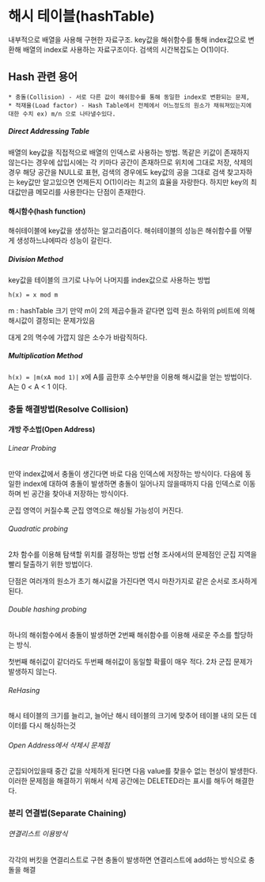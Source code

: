 # 해시 테이블(hashTable)
내부적으로 배열을 사용해 구현한 자료구조.
key값을 해쉬함수를 통해 index값으로 변환해 배열의 index로 사용하는 자료구조이다.
검색의 시간복잡도는 O(1)이다.

## Hash 관련 용어
    * 충돌(Collision) - 서로 다른 값이 해쉬함수를 통해 동일한 index로 변환되는 문제,
    * 적재율(Load factor) - Hash Table에서 전체에서 어느정도의 원소가 채워져있는지에 대한 수치 ex) m/n 으로 나타낼수있다.
    
##### Direct Addressing Table
배열의 key값을 직접적으로 배열의 인덱스로 사용하는 방법.
똑같은 키값이 존재하지 않는다는 경우에 삽입시에는 각 키마다 공간이 존재하므로 위치에 그대로 저장,
삭제의 경우 해당 공간을 NULL로 표현, 검색의 경우에도 key값의 공을 그대로 검색
찾고자하는 key값만 알고있으면 언제든지 O(1)이라는 최고의 효율을 자랑한다.
하지만 key의 최대값만큼 메모리를 사용한다는 단점이 존재한다.

    
#### 해시함수(hash function)
해쉬테이블에 key값을 생성하는 알고리즘이다.
해쉬테이블의 성능은 해쉬함수를 어떻게 생성하느냐에따라 성능이 갈린다.

##### Division Method
key값을 테이블의 크기로 나누어 나머지를 index값으로 사용하는 방법

```h(x) = x mod m```

m : hashTable 크기
만약 m이 2의 제곱수들과 같다면 입력 원소 하위의 p비트에 의해 해시값이 결정되는 문제가있음

대게 2의 멱수에 가깝지 않은 소수가 바람직하다.

##### Multiplication Method
```h(x) = |m(xA mod 1)|```
x에 A를 곱한후 소수부만을 이용해 해시값을 얻는 방법이다.
A는 0 < A < 1 이다.

### 충돌 해결방법(Resolve Collision)

#### 개방 주소법(Open Address)

###### Linear Probing
만약 index값에서 충돌이 생긴다면 바로 다음 인덱스에 저장하는 방식이다.
다음에 동일한 index에 대하여 충돌이 발생하면 충돌이 일어나지 않을때까지 다음 인덱스로 이동하며 빈 공간을 찾아내 저장하는 방식이다.

군집 영역이 커질수록 군집 영역으로 해싱될 가능성이 커진다.

###### Quadratic probing
2차 함수를 이용해 탐색할 위치를 결정하는 방법
선형 조사에서의 문제점인 군집 지역을 빨리 탈출하기 위한 방법이다.

단점은 여러개의 원소가 초기 해시값을 가진다면 역시 마찬가지로 같은 순서로 조사하게된다.

###### Double hashing probing
하나의 해쉬함수에서 충돌이 발생하면 2번째 해쉬함수를 이용해 새로운 주소를 할당하는 방식.
 
첫번째 해쉬값이 같더라도 두번째 해쉬값이 동일할 확률이 매우 적다.
2차 군집 문제가 발생하지 않는다.
 
###### ReHasing
해시 테이블의 크기를 늘리고, 늘어난 해시 테이블의 크기에 맞추어 테이블 내의 모든 데이터를 다시 해싱하는것

###### Open Address에서 삭제시 문제점
군집되어있을때 중간 값을 삭제하게 된다면 다음 value를 찾을수 없는 현상이 발생한다.
이러한 문제점을 해결하기 위해서 삭제 공간에는 DELETED라는 표시를 해두어 해결한다.

### 분리 연결법(Separate Chaining)

###### 연결리스트 이용방식
각각의 버킷을 연결리스트로 구현 충돌이 발생하면 연결리스트에 add하는 방식으로 충돌을 해결

